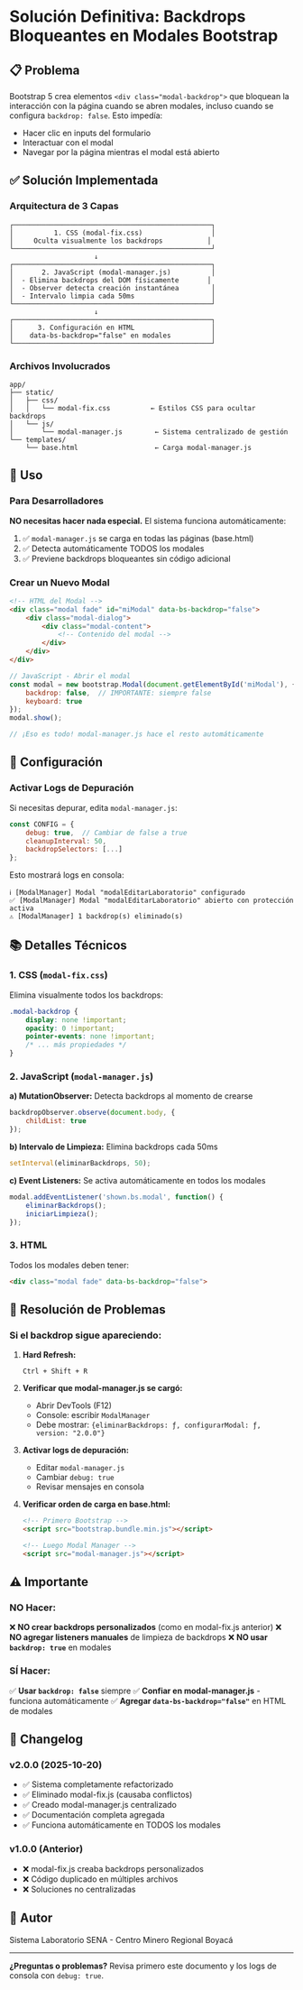 # Solución Definitiva: Backdrops Bloqueantes en Modales Bootstrap

## 📋 Problema

Bootstrap 5 crea elementos `<div class="modal-backdrop">` que bloquean la interacción con la página cuando se abren modales, incluso cuando se configura `backdrop: false`. Esto impedía:
- Hacer clic en inputs del formulario
- Interactuar con el modal
- Navegar por la página mientras el modal está abierto

## ✅ Solución Implementada

### Arquitectura de 3 Capas

```
┌─────────────────────────────────────────────────┐
│          1. CSS (modal-fix.css)                 │
│     Oculta visualmente los backdrops           │
└─────────────────────────────────────────────────┘
                     ↓
┌─────────────────────────────────────────────────┐
│       2. JavaScript (modal-manager.js)          │
│  - Elimina backdrops del DOM físicamente       │
│  - Observer detecta creación instantánea        │
│  - Intervalo limpia cada 50ms                   │
└─────────────────────────────────────────────────┘
                     ↓
┌─────────────────────────────────────────────────┐
│      3. Configuración en HTML                   │
│    data-bs-backdrop="false" en modales          │
└─────────────────────────────────────────────────┘
```

### Archivos Involucrados

```
app/
├── static/
│   ├── css/
│   │   └── modal-fix.css          ← Estilos CSS para ocultar backdrops
│   └── js/
│       └── modal-manager.js        ← Sistema centralizado de gestión
└── templates/
    └── base.html                   ← Carga modal-manager.js
```

## 🚀 Uso

### Para Desarrolladores

**NO necesitas hacer nada especial.** El sistema funciona automáticamente:

1. ✅ `modal-manager.js` se carga en todas las páginas (base.html)
2. ✅ Detecta automáticamente TODOS los modales
3. ✅ Previene backdrops bloqueantes sin código adicional

### Crear un Nuevo Modal

```html
<!-- HTML del Modal -->
<div class="modal fade" id="miModal" data-bs-backdrop="false">
    <div class="modal-dialog">
        <div class="modal-content">
            <!-- Contenido del modal -->
        </div>
    </div>
</div>
```

```javascript
// JavaScript - Abrir el modal
const modal = new bootstrap.Modal(document.getElementById('miModal'), {
    backdrop: false,  // IMPORTANTE: siempre false
    keyboard: true
});
modal.show();

// ¡Eso es todo! modal-manager.js hace el resto automáticamente
```

## 🔧 Configuración

### Activar Logs de Depuración

Si necesitas depurar, edita `modal-manager.js`:

```javascript
const CONFIG = {
    debug: true,  // Cambiar de false a true
    cleanupInterval: 50,
    backdropSelectors: [...]
};
```

Esto mostrará logs en consola:
```
ℹ️ [ModalManager] Modal "modalEditarLaboratorio" configurado
✅ [ModalManager] Modal "modalEditarLaboratorio" abierto con protección activa
⚠️ [ModalManager] 1 backdrop(s) eliminado(s)
```

## 📚 Detalles Técnicos

### 1. CSS (`modal-fix.css`)

Elimina visualmente todos los backdrops:

```css
.modal-backdrop {
    display: none !important;
    opacity: 0 !important;
    pointer-events: none !important;
    /* ... más propiedades */
}
```

### 2. JavaScript (`modal-manager.js`)

**a) MutationObserver:** Detecta backdrops al momento de crearse
```javascript
backdropObserver.observe(document.body, {
    childList: true
});
```

**b) Intervalo de Limpieza:** Elimina backdrops cada 50ms
```javascript
setInterval(eliminarBackdrops, 50);
```

**c) Event Listeners:** Se activa automáticamente en todos los modales
```javascript
modal.addEventListener('shown.bs.modal', function() {
    eliminarBackdrops();
    iniciarLimpieza();
});
```

### 3. HTML

Todos los modales deben tener:
```html
<div class="modal fade" data-bs-backdrop="false">
```

## 🐛 Resolución de Problemas

### Si el backdrop sigue apareciendo:

1. **Hard Refresh:**
   ```
   Ctrl + Shift + R
   ```

2. **Verificar que modal-manager.js se cargó:**
   - Abrir DevTools (F12)
   - Console: escribir `ModalManager`
   - Debe mostrar: `{eliminarBackdrops: ƒ, configurarModal: ƒ, version: "2.0.0"}`

3. **Activar logs de depuración:**
   - Editar `modal-manager.js`
   - Cambiar `debug: true`
   - Revisar mensajes en consola

4. **Verificar orden de carga en base.html:**
   ```html
   <!-- Primero Bootstrap -->
   <script src="bootstrap.bundle.min.js"></script>
   
   <!-- Luego Modal Manager -->
   <script src="modal-manager.js"></script>
   ```

## ⚠️ Importante

### NO Hacer:

❌ **NO crear backdrops personalizados** (como en modal-fix.js anterior)
❌ **NO agregar listeners manuales** de limpieza de backdrops
❌ **NO usar `backdrop: true`** en modales

### SÍ Hacer:

✅ **Usar `backdrop: false`** siempre
✅ **Confiar en modal-manager.js** - funciona automáticamente
✅ **Agregar `data-bs-backdrop="false"`** en HTML de modales

## 📝 Changelog

### v2.0.0 (2025-10-20)
- ✅ Sistema completamente refactorizado
- ✅ Eliminado modal-fix.js (causaba conflictos)
- ✅ Creado modal-manager.js centralizado
- ✅ Documentación completa agregada
- ✅ Funciona automáticamente en TODOS los modales

### v1.0.0 (Anterior)
- ❌ modal-fix.js creaba backdrops personalizados
- ❌ Código duplicado en múltiples archivos
- ❌ Soluciones no centralizadas

## 👥 Autor

Sistema Laboratorio SENA - Centro Minero Regional Boyacá

---

**¿Preguntas o problemas?** Revisa primero este documento y los logs de consola con `debug: true`.

